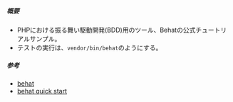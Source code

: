 ##### 概要
* PHPにおける振る舞い駆動開発(BDD)用のツール、Behatの公式チュートリアルサンプル。
* テストの実行は、`vendor/bin/behat`のようにする。

##### 参考
* [behat](http://behat.org/en/latest/)
* [behat quick start](http://behat.org/en/latest/quick_start.html)
